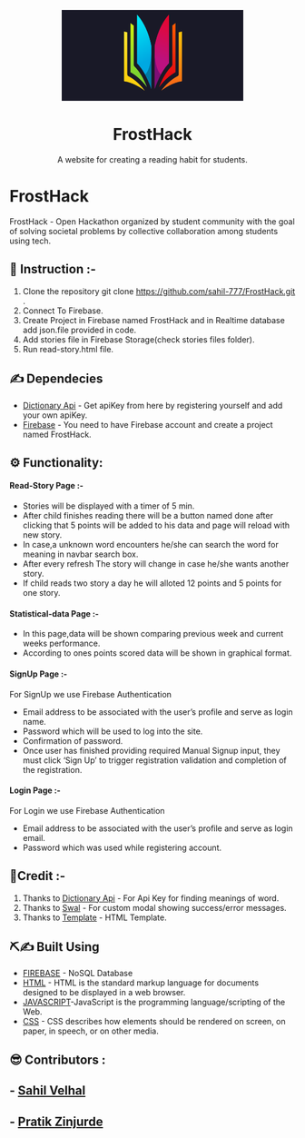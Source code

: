 <p align="center">
    <img src="assets\img\book-logo.png" alt=" Project Logo" height="160px" width="320px" >
    <h1 align="center"><b>FrostHack</b></h1>
</p>
<p align="center">A website for creating a reading habit for students.
    <br> 
</p>

# FrostHack
FrostHack - Open Hackathon organized by student community with the goal of solving societal problems by collective collaboration among students using tech.

## 📝 Instruction :- 
1. Clone the repository git clone https://github.com/sahil-777/FrostHack.git .
1. Connect To Firebase.
1. Create Project in Firebase named FrostHack and in Realtime database add json.file provided in code.
1. Add stories file in Firebase Storage(check stories files folder).
1. Run read-story.html file.

## ✍  Dependecies
- [Dictionary Api](www.dictionaryapi.com) - Get apiKey from here by registering yourself and add your own apiKey.
- [Firebase](https://firebase.google.com/) - You need to have Firebase account and create a project named FrostHack.

## ⚙ Functionality:
#### Read-Story Page :- 
- Stories will be displayed with a timer of 5 min.
- After child finishes reading there will be a button named done after clicking that 5 points will be added to his data and page will reload with new story.
- In case,a unknown word encounters he/she can search the word for meaning in navbar search box.
- After every refresh The story will change in case he/she wants another story.
- If child reads two story a day he will alloted 12 points and 5 points for one story.

#### Statistical-data Page :- 
- In this page,data will be shown comparing previous week and current weeks performance.
- According to ones points scored data will be shown in graphical format.

#### SignUp Page :-
For SignUp we use Firebase Authentication
- Email address to be associated with the user’s profile and serve as login name.
- Password which will be used to log into the site.
- Confirmation of password.
- Once user has finished providing required Manual Signup input, they must click ‘Sign Up’ to trigger registration validation and completion of the registration.

#### Login Page :- 
For Login we use Firebase Authentication
- Email address to be associated with the user’s profile and serve as login email.
- Password which was used while registering account.


## 🙏Credit :- 
1. Thanks to [Dictionary Api](www.dictionaryapi.com) - For Api Key for finding meanings of word.
1. Thanks to [Swal](https://sweetalert.js.org/docs/) - For custom modal showing success/error messages.
1. Thanks to [Template](https://htmlstream.com/front-dashboard/) - HTML Template.
     

## ⛏️✍  Built Using <a name = "tech_stack"></a>
- [FIREBASE](https://firebase.google.com/) - NoSQL Database
- [HTML](https://html.spec.whatwg.org/) -  HTML is the standard markup language for documents designed to be displayed in a web browser.
- [JAVASCRIPT](https://javascript.info/)-JavaScript is the programming language/scripting of the Web.
- [CSS](https://developer.mozilla.org/en-US/docs/Web/CSS) - CSS describes how elements should be rendered on screen, on paper, in speech, or on other media.

## 😎 Contributors :
## - [Sahil Velhal](https://github.com/sahil-777)
## - [Pratik Zinjurde](https://github.com/pratikpz18)
